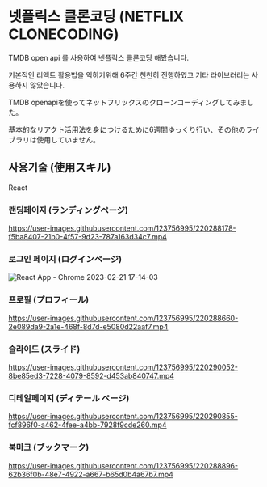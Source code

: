 
# 넷플릭스 클론코딩 (NETFLIX CLONECODING)

TMDB open api 를 사용하여 넷플릭스 클론코딩 해봤습니다.

기본적인 리액트 활용법을 익히기위해 6주간 천천히 진행하였고 기타 라이브러리는 사용하지 않았습니다.

TMDB openapiを使ってネットフリックスのクローンコーディングしてみました。

基本的なリアクト活用法を身につけるために6週間ゆっくり行い、その他のライブラリは使用していません。

## 사용기술 (使用スキル)

React


### 랜딩페이지 (ランディングページ)

https://user-images.githubusercontent.com/123756995/220288178-f5ba8407-21b0-4f57-9d23-787a163d34c7.mp4

### 로그인 페이지 (ログインページ)

![React App - Chrome 2023-02-21 17-14-03](https://user-images.githubusercontent.com/123756995/220288057-9d935da7-57e2-4e4e-af99-efce84e4caf0.gif)

### 프로필 (プロフィール)

https://user-images.githubusercontent.com/123756995/220288660-2e089da9-2a1e-468f-8d7d-e5080d22aaf7.mp4


### 슬라이드 (スライド)


https://user-images.githubusercontent.com/123756995/220290052-8be85ed3-7228-4079-8592-d453ab840747.mp4


### 디테일페이지 (ディテール ページ)


https://user-images.githubusercontent.com/123756995/220290855-fcf896f0-a462-4fee-a4bb-7928f9cde260.mp4


### 북마크 (ブックマーク)

https://user-images.githubusercontent.com/123756995/220288896-62b36f0b-48e7-4922-a667-b65d0b4a67b7.mp4





